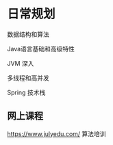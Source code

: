 # 日常规划

数据结构和算法

Java语言基础和高级特性

JVM 深入

多线程和高并发

Spring 技术栈



## 网上课程

https://www.julyedu.com/  算法培训






